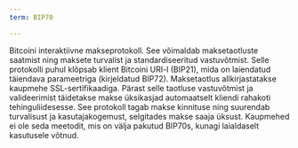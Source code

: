```yaml
---
term: BIP70

---
```

Bitcoini interaktiivne makseprotokoll. See võimaldab maksetaotluste saatmist ning maksete turvalist ja standardiseeritud vastuvõtmist. Selle protokolli puhul klõpsab klient Bitcoini URI-l (BIP21), mida on laiendatud täiendava parameetriga (kirjeldatud BIP72). Maksetaotlus allkirjastatakse kaupmehe SSL-sertifikaadiga. Pärast selle taotluse vastuvõtmist ja valideerimist täidetakse makse üksikasjad automaatselt kliendi rahakoti tehinguliidesesse. See protokoll tagab makse kinnituse ning suurendab turvalisust ja kasutajakogemust, selgitades makse saaja üksust. Kaupmehed ei ole seda meetodit, mis on välja pakutud BIP70s, kunagi laialdaselt kasutusele võtnud.